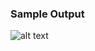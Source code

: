 ### Sample Output
![alt text](https://github.com/agill17/Infrastructure-as-Code/blob/master/Terraform/module_tests/vpc_from_module/vpc_module_demo.png)
